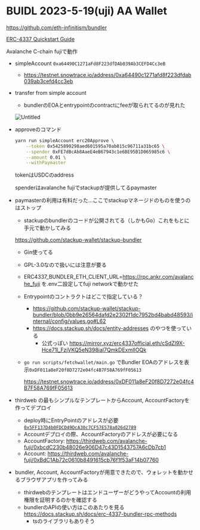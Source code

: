 # BUIDL 2023-5-19(uji) AA Wallet

https://github.com/eth-infinitism/bundler

[ERC-4337 Quickstart Guide](https://docs.stackup.sh/docs/getting-started)

Avalanche C-chain fujiで動作

- simpleAccount `0xa64490C1271aFd8F223dfDAb039Ab3CEFD4Cc3eB`
    - https://testnet.snowtrace.io/address/0xa64490c1271afd8f223dfdab039ab3cefd4cc3eb
- transfer from simple account
    - bundlerのEOAとentrypointのcontractにfeeが取られてるのが見れた

    ![Untitled](https://s3-us-west-2.amazonaws.com/secure.notion-static.com/4b8208cf-f62b-47c0-a0ee-7d8e29c5150c/Untitled.png)

    [](https://testnet.snowtrace.io/tx/0x9746f588f202024e40035cc387bd51b9876e2b85dc537d866bb389193721eb97)

- approveのコマンド

    ```bash
    yarn run simpleAccount erc20Approve \
        --token 0x5425890298aed601595a70ab815c96711a31bc65 \
        --spender 0xFE7dBcAb8AaeE4eB67943c1e6BE95B1D065985c6 \
        --amount 0.01 \
        --withPaymaster
    ```

    tokenはUSDCのaddress

    spenderはavalanche fujiでstackupが提供してるpaymaster

- paymasterの利用は有料だった…ここでstackupマネージドのものを使うのはストップ
    - stackupのbundlerのコードが公開されてる（しかもGo）これをもとに手元で動かしてみる

    https://github.com/stackup-wallet/stackup-bundler

    - Gin使ってる
    - GPL-3.0なので扱いには注意が要る
    - ERC4337_BUNDLER_ETH_CLIENT_URL=https://rpc.ankr.com/avalanche_fuji を.env二設定してfuji networkで動かせた
    - Entrypointのコントラクトはどこで指定している？
        - https://github.com/stackup-wallet/stackup-bundler/blob/0bb9e26564dafd2e2302f1dc7952bd4babd48593/internal/config/values.go#L62
        - https://docs.stackup.sh/docs/entity-addresses のやつを使っている
            - 公式っぽい https://mirror.xyz/erc4337official.eth/cSdZl9X-Hce71l_FzjVKQ5eN398ial7QmkDExmIIOQk
    - `go run scripts/fetchwallet/main.go` でBundler EOAのアドレスを表示`0xDF011a8eF20f8D7272e04fc4B7F58A769fF05613`

        https://testnet.snowtrace.io/address/0xDF011a8eF20f8D7272e04fc4B7F58A769fF05613

- thirdweb の最もシンプルなテンプレートからAccount, AccountFactoryを作ってデプロイ
    - deploy時にEntryPointのアドレスが必要 [`0x5FF137D4b0FDCD49DcA30c7CF57E578a026d2789`](https://blockscan.com/address/0x5FF137D4b0FDCD49DcA30c7CF57E578a026d2789)
    - Accountデプロイの際、AccountFactoryのアドレスが必要になる
    - AccountFactory: https://thirdweb.com/avalanche-fuji/0xbcdC230b48026e906D47c43D1543757A6cDb7cb1
    - Account: https://thirdweb.com/avalanche-fuji/0xBdC1Ab72c0610b8491615cb76f1f53aF14b07760
- bundler, Account, AccountFactoryが用意できたので、ウォレットを動かせるブラウザアプリを作ってみる
    - thirdwebのテンプレートはエンドユーザーがどうやってAccountの利用権限を証明するのかを確認する
    - bundlerのAPIの使い方はこのあたりを見る https://docs.stackup.sh/docs/erc-4337-bundler-rpc-methods
        - tsのライブラリもありそう
